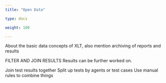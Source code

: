 ```yaml
---
title: "Open Data"

type: docs

weight: 100

---
```


About the basic data concepts of XLT, also mention archiving of reports and results

FILTER AND JOIN RESULTS
Results can be further worked on.

Join test results together
Split up tests by agents or test cases
Use manual rules to combine things